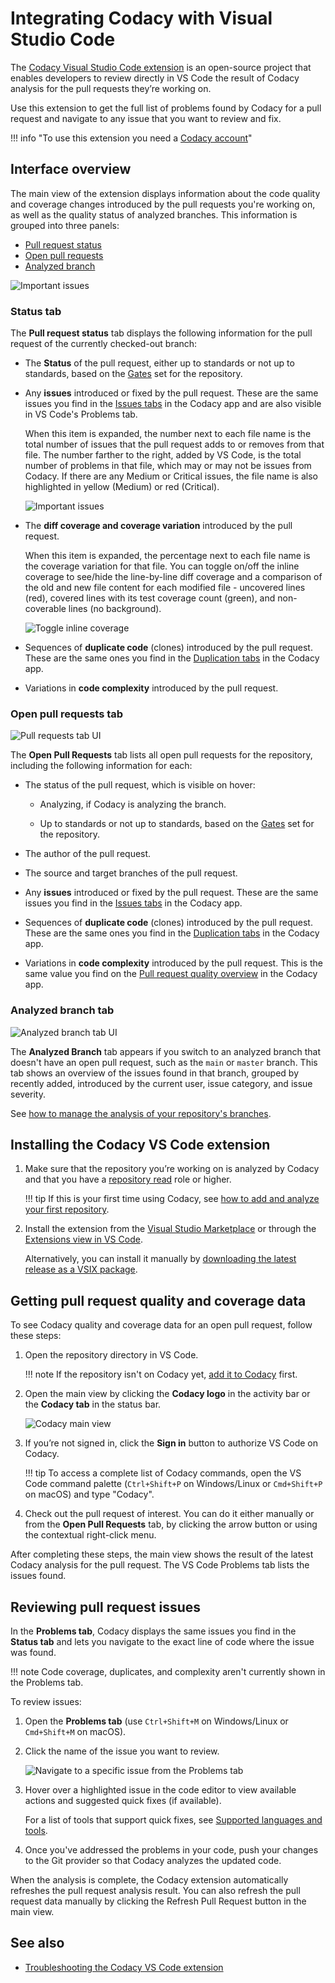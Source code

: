 # Integrating Codacy with Visual Studio Code

The [Codacy Visual Studio Code extension](https://github.com/codacy/codacy-vscode-extension) is an open-source project that enables developers to review directly in VS Code the result of Codacy analysis for the pull requests they’re working on.

Use this extension to get the full list of problems found by Codacy for a pull request and navigate to any issue that you want to review and fix.

!!! info "To use this extension you need a [Codacy account](https://www.codacy.com/signup-codacy)"

## Interface overview

The main view of the extension displays information about the code quality and coverage changes introduced by the pull requests you're working on, as well as the quality status of analyzed branches. This information is grouped into three panels:

-   [Pull request status](#status-tab)
-   [Open pull requests](#open-pull-requests-tab)
-   [Analyzed branch](#analyzed-branch-tab)

![Important issues](./images/codacy-vscode-extension-main-view.png)

### Status tab

The **Pull request status** tab displays the following information for the pull request of the currently checked-out branch:

-   The **Status** of the pull request, either up to standards or not up to standards, based on the [Gates](../repositories-configure/adjusting-quality-gates.md) set for the repository.

-   Any **issues** introduced or fixed by the pull request. These are the same issues you find in the [Issues tabs](../repositories/pull-requests.md#issues-tabs) in the Codacy app and are also visible in VS Code's Problems tab.

    When this item is expanded, the number next to each file name is the total number of issues that the pull request adds to or removes from that file. The number farther to the right, added by VS Code, is the total number of problems in that file, which may or may not be issues from Codacy. If there are any Medium or Critical issues, the file name is also highlighted in yellow (Medium) or red (Critical).

    ![Important issues](./images/codacy-vscode-extension-important-issues.png)

-   The **diff coverage and coverage variation** introduced by the pull request.

    When this item is expanded, the percentage next to each file name is the coverage variation for that file. You can toggle on/off the inline coverage to see/hide the line-by-line diff coverage and a comparison of the old and new file content for each modified file - uncovered lines (red), covered lines with its test coverage count (green), and non-coverable lines (no background).

    ![Toggle inline coverage](./images/codacy-vscode-extension-inline-coverage.png)

-   Sequences of **duplicate code** (clones) introduced by the pull request. These are the same ones you find in the [Duplication tabs](../repositories/pull-requests.md#duplication-tabs) in the Codacy app.

-   Variations in **code complexity** introduced by the pull request.

### Open pull requests tab

![Pull requests tab UI](images/codacy-vscode-extension-pull-requests-tab.png)

The **Open Pull Requests** tab lists all open pull requests for the repository, including the following information for each:

-   The status of the pull request, which is visible on hover:

    -   Analyzing, if Codacy is analyzing the branch.

    -   Up to standards or not up to standards, based on the [Gates](../repositories-configure/adjusting-quality-gates.md) set for the repository.

-   The author of the pull request.

-   The source and target branches of the pull request.

-   Any **issues** introduced or fixed by the pull request. These are the same issues you find in the [Issues tabs](../repositories/pull-requests.md#issues-tabs) in the Codacy app.

-   Sequences of **duplicate code** (clones) introduced by the pull request. These are the same ones you find in the [Duplication tabs](../repositories/pull-requests.md#duplication-tabs) in the Codacy app.

-   Variations in **code complexity** introduced by the pull request. This is the same value you find on the [Pull request quality overview](../repositories/pull-requests.md#quality-overview) in the Codacy app.

### Analyzed branch tab

![Analyzed branch tab UI](images/codacy-vscode-extension-analyzed-branch-tab.png)

The **Analyzed Branch** tab appears if you switch to an analyzed branch that doesn't have an open pull request, such as the `main` or `master` branch. This tab shows an overview of the issues found in that branch, grouped by recently added, introduced by the current user, issue category, and issue severity.

See [how to manage the analysis of your repository's branches](../repositories-configure/managing-branches.md).

## Installing the Codacy VS Code extension

1.  Make sure that the repository you’re working on is analyzed by Codacy and that you have a [repository read](../organizations/roles-and-permissions-for-organizations.md) role or higher.

    !!! tip
        If this is your first time using Codacy, see [how to add and analyze your first repository](./codacy-quickstart.md#adding-your-first-repository).

1.  Install the extension from the [Visual Studio Marketplace](https://marketplace.visualstudio.com/items?itemName=codacy-app.codacy) or through the [Extensions view in VS Code](https://code.visualstudio.com/docs/editor/extension-marketplace#_browse-for-extensions).

    Alternatively, you can install it manually by [downloading the latest release as a VSIX package](https://github.com/codacy/codacy-vscode-extension/releases).

## Getting pull request quality and coverage data

To see Codacy quality and coverage data for an open pull request, follow these steps:

1.  Open the repository directory in VS Code.

    !!! note
        If the repository isn't on Codacy yet, [add it to Codacy](../organizations/managing-repositories.md#adding-a-repository) first.

1.  Open the main view by clicking the **Codacy logo** in the activity bar or the **Codacy tab** in the status bar.

    ![Codacy main view](images/codacy-vscode-extension-sign-in.png)

1.  If you’re not signed in, click the **Sign in** button to authorize VS Code on Codacy.

    !!! tip
        To access a complete list of Codacy commands, open the VS Code command palette (`Ctrl+Shift+P` on Windows/Linux or `Cmd+Shift+P` on macOS) and type "Codacy".

1.  Check out the pull request of interest. You can do it either manually or from the **Open Pull Requests** tab, by clicking the arrow button or using the contextual right-click menu.

After completing these steps, the main view shows the result of the latest Codacy analysis for the pull request. The VS Code Problems tab lists the issues found.

## Reviewing pull request issues

In the **Problems tab**, Codacy displays the same issues you find in the **Status tab** and lets you navigate to the exact line of code where the issue was found.

!!! note
    Code coverage, duplicates, and complexity aren't currently shown in the Problems tab.

To review issues:

1.  Open the **Problems tab** (use `Ctrl+Shift+M` on Windows/Linux or `Cmd+Shift+M` on macOS).

1.  Click the name of the issue you want to review.

    ![Navigate to a specific issue from the Problems tab](images/codacy-vscode-extension-problems-tab.png)

1.  Hover over a highlighted issue in the code editor to view available actions and suggested quick fixes (if available).

    For a list of tools that support quick fixes, see [Supported languages and tools](./supported-languages-and-tools.md#supported-languages-and-tools).

1.  Once you've addressed the problems in your code, push your changes to the Git provider so that Codacy analyzes the updated code.

When the analysis is complete, the Codacy extension automatically refreshes the pull request analysis result. You can also refresh the pull request data manually by clicking the Refresh Pull Request button in the main view.

## See also

-   [Troubleshooting the Codacy VS Code extension](https://github.com/codacy/codacy-vscode-extension#troubleshooting)
